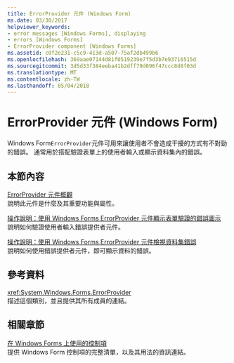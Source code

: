 ```yaml
---
title: ErrorProvider 元件 (Windows Form)
ms.date: 03/30/2017
helpviewer_keywords:
- error messages [Windows Forms], displaying
- errors [Windows Forms]
- ErrorProvider component [Windows Forms]
ms.assetid: c0f2e231-c5c9-413d-a507-75af2db499b6
ms.openlocfilehash: 369aae07144d81f0519239e7f5d3b7e93716515d
ms.sourcegitcommit: 3d5d33f384eeba41b2dff79d096f47ccc8d8f03d
ms.translationtype: MT
ms.contentlocale: zh-TW
ms.lasthandoff: 05/04/2018
---
```

# <a name="errorprovider-component-windows-forms"></a>ErrorProvider 元件 (Windows Form)
Windows Form`ErrorProvider`元件可用來讓使用者不會造成干擾的方式有不對勁的錯誤。 通常用於搭配驗證表單上的使用者輸入或顯示資料集內的錯誤。  
  
## <a name="in-this-section"></a>本節內容  
 [ErrorProvider 元件概觀](../../../../docs/framework/winforms/controls/errorprovider-component-overview-windows-forms.md)  
 說明此元件是什麼及其重要功能與屬性。  
  
 [操作說明：使用 Windows Forms ErrorProvider 元件顯示表單驗證的錯誤圖示](../../../../docs/framework/winforms/controls/display-error-icons-for-form-validation-with-wf-errorprovider.md)  
 說明如何驗證使用者輸入錯誤提供者元件。  
  
 [操作說明：使用 Windows Forms ErrorProvider 元件檢視資料集錯誤](../../../../docs/framework/winforms/controls/view-errors-within-a-dataset-with-wf-errorprovider-component.md)  
 說明如何使用錯誤提供者元件，即可顯示資料的錯誤。  
  
## <a name="reference"></a>參考資料  
 <xref:System.Windows.Forms.ErrorProvider>  
 描述這個類別，並且提供其所有成員的連結。  
  
## <a name="related-sections"></a>相關章節  
 [在 Windows Forms 上使用的控制項](../../../../docs/framework/winforms/controls/controls-to-use-on-windows-forms.md)  
 提供 Windows Form 控制項的完整清單，以及其用法的資訊連結。
